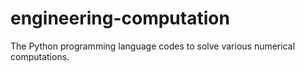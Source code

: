 # engineering-computation
The Python programming language codes to solve various numerical computations.
